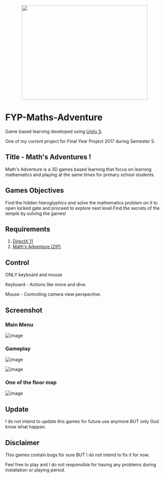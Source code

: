 <p align="center">
  <img width="400" height="300" src="https://i.imgur.com/vCzMO5V.png">
</p>

# FYP-Maths-Adventure
Game based learning developed using [Unity 5](https://unity3d.com/get-unity/download).

One of my current project for Final Year Project 2017 during Semester 5.

## Title - Math's Adventures !
Math's Adventure is a 3D games based learning that focus on learning mathematics and playing at the same times for primary school students.

## Games Objectives
Find the hidden hieroglyphics and solve the mathematics problem on it to open locked gate and proceed to explore next level.Find the secrets of the temple by solving the games!

## Requirements
1. [DirectX 11](https://www.microsoft.com/en-my/download/details.aspx?id=17431)
2. [Math's Adventure (ZIP)](https://github.com/fuadps/FYP-Maths-Adventure/archive/master.zip)

## Control
ONLY keyboard and mouse

Keyboard - Actions like move and dive.

Mouse - Controlling camera view perspective.

## Screenshot

### Main Menu
![image](https://i.imgur.com/DSMkNQN.png)

### Gameplay
![image](https://i.imgur.com/VuY3khv.png)

![image](https://i.imgur.com/7o2gYZs.png)

### One of the floor map
![image](https://i.imgur.com/ogiNNN2.png)

## Update
I do not intend to update this games for future use anymore BUT only God know what happen.

## Disclaimer
This games contain bugs for sure BUT I do not intend to fix it for now.

Feel free to play and I do not responsible for having any problems during installation or playing period.
